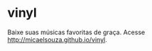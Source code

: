 vinyl
=====

Baixe suas músicas favoritas de graça.
Acesse <a href="http://micaelsouza.github.io/vinyl/">http://micaelsouza.github.io/vinyl</a>.
